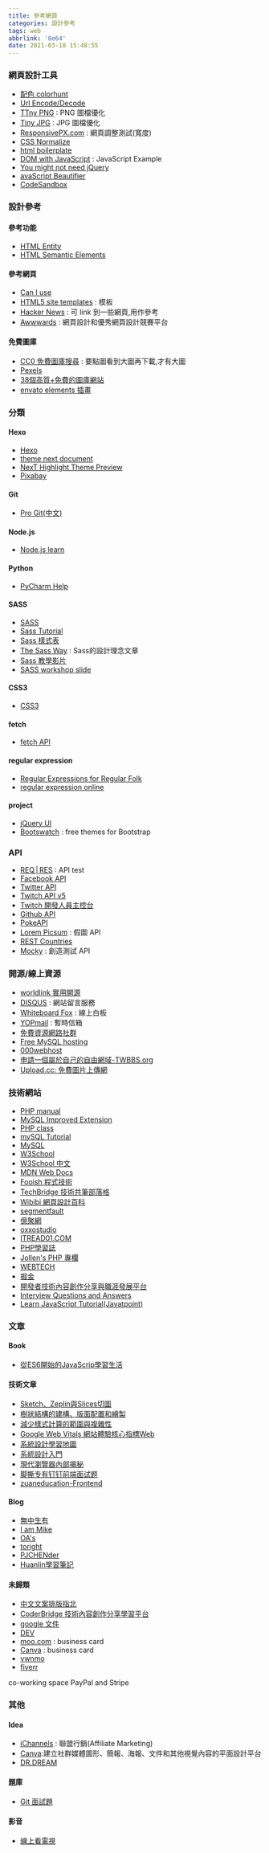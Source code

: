 ```yaml
---
title: 參考網頁
categories: 設計參考
tags: web
abbrlink: '8e64'
date: 2021-03-18 15:48:55
---
```


### 網頁設計工具
+ [配色 colorhunt](https://colorhunt.co/)
+ [Url Encode/Decode](https://www.urlencoder.org/)
+ [TTny PNG](https://tinypng.com/) : PNG 圖檔優化
+ [Tiny JPG](https://tinyjpg.com/) : JPG 圖檔優化
+ [ResponsivePX.com](http://www.responsivepx.com/) : 網頁調整測試(寬度) 
+ [CSS Normalize](https://necolas.github.io/normalize.css/)
+ [html boilerplate](https://www.sitepoint.com/a-basic-html5-template/)
+ [DOM with JavaScript](https://htmldom.dev/) : JavaScript Example
+ [You might not need jQuery](http://youmightnotneedjquery.com/)
+ [avaScript Beautifier](https://beautifier.io/)
+ [CodeSandbox](https://codesandbox.io/)

<!--more-->

### 設計參考 

#### 參考功能
+ [HTML Entity](https://www.w3schools.com/charsets/ref_html_entities_4.asp)
+ [HTML Semantic Elements](https://www.w3schools.com/html/html5_semantic_elements.asp)
#### 參考網頁
+ [Can I use](https://caniuse.com/)
+ [HTML5 site templates](https://html5up.net/) : 模板
+ [Hacker News](https://news.ycombinator.com/) : 可 link 到一些網頁,用作參考
+ [Awwwards](https://www.awwwards.com/) : 網頁設計和優秀網頁設計競賽平台

#### 免費圖庫
+ [CC0 免費圖庫搜尋](https://cc0.wfublog.com/) : 要點圖看到大圖再下載,才有大圖
+ [Pexels](https://www.pexels.com/zh-tw/)
+ [38個高質+免費的圖庫網站](https://mtache.com/freestockphoto)
+ [envato elements 插畫](https://elements.envato.com/graphics/flat+design+pack)


### 分類
#### Hexo
+ [Hexo](https://hexo.io/zh-tw/)
+ [theme next document](https://theme-next.iissnan.com/)
+ [NexT Highlight Theme Preview](https://theme-next.js.org/highlight/)
+ [Pixabay](https://pixabay.com/)

#### Git
+ [Pro Git(中文)](http://iissnan.com/progit/index.zh-tw.html)

#### Node.js
+ [Node.js learn](https://nodejs.dev/learn)

#### Python
+ [PyCharm Help](https://www.jetbrains.com/help/pycharm/quick-start-guide.html)

#### SASS
+ [SASS](https://sass-lang.com/)
+ [Sass Tutorial](https://www.tutorialsteacher.com/sass)
+ [Sass 樣式表](https://github.com/hlb/sass-doc-zh/blob/master/SASS_REFERENCE_ZH_TW.md)
+ [The Sass Way](https://thesassway.com/) : Sass的設計理念文章
+ [Sass 教學影片](https://www.youtube.com/watch?v=fbVD32w1oTo&list=PL2CB1F80266E986EA)
+ [SASS workshop slide](https://www.slideshare.net/sfismy/sass-25113043)

#### CSS3
+ [CSS3](http://compass-style.org/reference/compass/css3/)

#### fetch
+ [fetch API](https://developer.mozilla.org/zh-TW/docs/Web/API/Fetch_API/Using_Fetch)

#### regular expression
+ [Regular Expressions for Regular Folk](https://refrf.shreyasminocha.me/)
+ [regular expression online](https://regex101.com/)

#### project 
+ [jQuery UI](https://jqueryui.com/)
+ [Bootswatch](https://bootswatch.com/) : free themes for Bootstrap

### API
+ [REQ | RES](https://reqres.in/) : API test
+ [Facebook API](https://developers.facebook.com/tools?locale=zh_TW)
+ [Twitter API](https://developer.twitter.com/en/docs/twitter-api)
+ [Twitch API v5](https://dev.twitch.tv/docs/v5)
+ [Twitch 開發人員主控台](https://dev.twitch.tv/login)
+ [Github API](https://github.com/HackerNews/API)
+ [PokeAPI](https://pokeapi.co/)
+ [Lorem Picsum](https://picsum.photos/) : 假圖 API
+ [REST Countries](https://restcountries.eu/#api-endpoints-name)
+ [Mocky](https://designer.mocky.io/) : 創造測試 API

### 開源/線上資源
+ [worldlink 實用開源](https://www.worldlink.com.cn/zh_tw/osdir/pos?properties%5B55%5D%5B0%5D=1.html)
+ [DISQUS](https://disqus.com/) : 網站留言服務
+ [Whiteboard Fox](https://r8.whiteboardfox.com/) : 線上白板
+ [YOPmail](http://www.yopmail.com/zh/) : 暫時信箱
+ [免費資源網路社群](https://free.com.tw/)
+ [Free MySQL hosting](https://www.freemysqlhosting.net/)
+ [000webhost](https://www.000webhost.com/)
+ [申請一個屬於自己的自由網域-TWBBS.org](https://blog.xuite.net/jason_kuso/kuso/39506759)
+ [Upload.cc: 免費圖片上傳網](https://upload.cc/)


### 技術網站
+ [PHP manual](https://www.php.net/manual/en/)
+ [MySQL Improved Extension](https://www.php.net/manual/en/book.mysqli.php)
+ [PHP class](https://www.phpclasses.org/)
+ [mySQL Tutorial](https://www.mysqltutorial.org/)
+ [MySQL](https://dev.mysql.com/)
+ [W3School](https://www.w3schools.com/html/default.asp)
+ [W3School 中文](https://www.w3school.com.cn/)
+ [MDN Web Docs](https://developer.mozilla.org/zh-TW/docs/Web/HTML)
+ [Fooish 程式技術](https://www.fooish.com/html/)
+ [TechBridge 技術共筆部落格](https://blog.techbridge.cc/)
+ [Wibibi 網頁設計百科](https://www.wibibi.com/)
+ [segmentfault](https://segmentfault.com/)
+ [億聚網](https://www.1ju.org/)
+ [oxxostudio](https://www.oxxostudio.tw/)
+ [ITREAD01.COM](https://www.itread01.com/)
+ [PHP學習誌](https://sites.google.com/site/phplearnmark/home)
+ [Jollen's PHP 專欄](https://www.jollen.org/php/)
+ [WEBTECH](https://www.webtech.tw/)
+ [掘金](https://juejin.cn/)
+ [開發者技術內容創作分享與職涯發展平台](https://zh-tw.coderbridge.com/)
+ [Interview Questions and Answers](https://www.javatpoint.com/interview-questions-and-answers)
+ [Learn JavaScript Tutorial(Javatpoint)](https://www.javatpoint.com/javascript-tutorial)

### 文章
#### Book
+ [從ES6開始的JavaScrip學習生活](https://eyesofkids.gitbooks.io/javascript-start-from-es6/content/)

#### 技術文章
+ [Sketch、Zeplin與Slices切圖](https://medium.com/%E4%B8%80%E5%80%8B%E4%BA%BA%E7%9A%84%E6%96%87%E8%97%9D%E5%BE%A9%E8%88%88/pm%E7%AD%86%E8%A8%98-sketch-zeplin%E8%88%87slices%E5%88%87%E5%9C%96-cfcd509b3cd2)
+ [樹狀結構的建構、版面配置和繪製](https://developers.google.com/web/fundamentals/performance/critical-rendering-path/render-tree-construction?hl=zh-tw)
+ [減少樣式計算的範圍與複雜性](https://developers.google.com/web/fundamentals/performance/rendering/reduce-the-scope-and-complexity-of-style-calculations?hl=zh-tw)
+ [Google Web Vitals 網站體驗核心指標Web](https://web.dev/vitals/)
+ [系統設計學習地圖](https://medium.com/%E5%BE%8C%E7%AB%AF%E6%96%B0%E6%89%8B%E6%9D%91/%E7%B3%BB%E7%B5%B1%E8%A8%AD%E8%A8%88%E5%AD%B8%E7%BF%92%E5%9C%B0%E5%9C%96-de216ab211fb)
+ [系統設計入門](https://github.com/donnemartin/system-design-primer/blob/master/README-zh-TW.md)
+ [現代瀏覽器內部揭秘](https://juejin.cn/post/6844903679389073415)
+ [脚撕专有钉钉前端面试题](https://juejin.cn/post/6987549240436195364)
+ [zuaneducation-Frontend](https://www.zuaneducation.com/blog/category/front-end-development/)

#### Blog
+ [無中生有](https://blog.xuite.net/jason_kuso/kuso)
+ [I am Mike](https://medium.com/i-am-mike)
+ [OA's](https://www.ioa.tw/)
+ [toright](https://blog.toright.com/)
+ [PJCHENder](https://pjchender.dev/)
+ [Huanlin學習筆記](https://www.huanlintalk.com/)

#### 未歸類
+ [中文文案排版指北](https://github.com/sparanoid/chinese-copywriting-guidelines)
+ [CoderBridge 技術內容創作分享學習平台](https://zh-tw.coderbridge.com/)
+ [google 文件](https://developers.google.com/search/docs)
+ [DEV](https://dev.to/)
+ [moo.com](https://www.moo.com/) : business card
+ [Canva](https://www.canva.com/zh_tw/) : business card
+ [vwnmo](https://venmo.com/)
+ [fiverr](https://www.fiverr.com/)

co-working space
PayPal and Stripe

### 其他

#### Idea
+ [iChannels](https://www.ichannels.com.tw/main-index.php?member=af000095117) : 聯盟行銷(Affiliate Marketing)
+ [Canva](https://www.canva.com/zh_tw/):建立社群媒體圖形、簡報、海報、文件和其他視覺內容的平面設計平台
+ [DR.DREAM](https://deanlife.blog/)

#### 題庫
+ [Git 面試題](https://gitbook.tw/interview)

#### 影音
+ [線上看電視](https://tv.wfuapp.com/)


